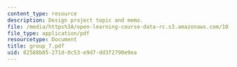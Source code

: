 ```yaml
---
content_type: resource
description: Design project topic and memo.
file: /media/https%3A/open-learning-course-data-rc.s3.amazonaws.com/10-491-integrated-chemical-engineering-ii-spring-2006/82588b85271d0c53e9d7dd3f2790e9ea_group_7.pdf
file_type: application/pdf
resourcetype: Document
title: group_7.pdf
uid: 82588b85-271d-0c53-e9d7-dd3f2790e9ea
---
```

